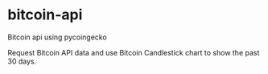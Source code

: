 # bitcoin-api
Bitcoin api using pycoingecko

Request Bitcoin API data and use Bitcoin Candlestick chart to show the past 30 days.
